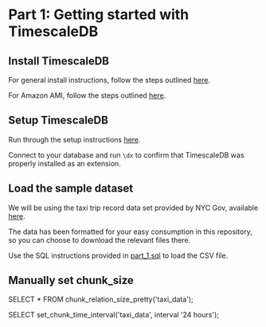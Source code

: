 # Part 1: Getting started with TimescaleDB
## Install TimescaleDB

For general install instructions, follow the steps outlined [here](https://docs.timescale.com/v0.12/getting-started/installation/).

For Amazon AMI, follow the steps outlined [here](https://github.com/timescale/docs.timescale.com-content/pull/34/commits/f4859666f4ec820b50490f7a1626c00074633662).

## Setup TimescaleDB

Run through the setup instructions [here](https://docs.timescale.com/v0.12/getting-started/setup).

Connect to your database and run `\dx` to confirm that TimescaleDB was properly installed as an extension.

## Load the sample dataset

We will be using the taxi trip record data set provided by NYC Gov, available [here](http://www.nyc.gov/html/tlc/html/about/trip_record_data.shtml).

The data has been formatted for your easy consumption in this repository, so you can choose to download the relevant files there.

Use the SQL instructions provided in [part_1.sql](https://github.com/dianasaur323/timescale_tutorial/blob/master/part_1.sql) to load the CSV file.

## Manually set chunk_size

SELECT * FROM chunk_relation_size_pretty('taxi_data');

SELECT set_chunk_time_interval('taxi_data', interval '24 hours');

